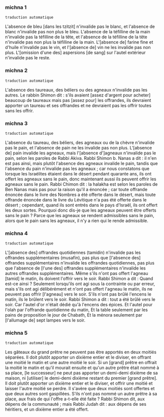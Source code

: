 
### michna 1

`traduction automatique`

L'absence de bleu [dans les tzitzit] n'invalide pas le blanc, et l'absence de blanc n'invalide pas non plus le bleu. L'absence de la téfilline de la main n'invalide pas la téfilline de la tête, et l'absence de la téfilline de la tête n'invalide pas non plus la téfilline de la main. L'[absence de] farine fine et d'huile n'invalide pas le vin, et l'[absence de] vin ne les invalide pas non plus. L'[omission d'une des] aspersions [de sang] sur l'autel extérieur n'invalide pas le reste.

### michna 2

`traduction automatique`

L'absence des taureaux, des béliers ou des agneaux n'invalide pas les autres. Le rabbin Shimon dit : s'ils avaient [assez d'argent pour acheter] beaucoup de taureaux mais pas [assez pour] les offrandes, ils devraient apporter un taureau et ses offrandes et ne devraient pas les offrir toutes sans les offrir.

### michna 3

`traduction automatique`

L'absence du taureau, des béliers, des agneaux ou de la chèvre n'invalide pas le pain, et l'absence de pain ne les invalide pas non plus. L'[absence de] pain invalide les agneaux, mais l'[absence d']agneaux n'invalide pas le pain, selon les paroles de Rabbi Akiva. Rabbi Shimon b. Nanas a dit : il n'en est pas ainsi, mais plutôt l'absence des agneaux invalide le pain, tandis que l'absence du pain n'invalide pas les agneaux ; car nous constatons que lorsque les Israélites étaient dans le désert pendant quarante ans, ils ont offert les agneaux sans le pain, donc maintenant aussi ils peuvent offrir les agneaux sans le pain. Rabbi Chimon dit : la halakha est selon les paroles de Ben Nanas mais pas pour la raison qu'il a énoncée ; car toute offrande énoncée dans le livre des Nombres a été offerte dans le désert, mais toute offrande énoncée dans le livre du Lévitique n'a pas été offerte dans le désert ; cependant, quand ils sont entrés dans le pays d'Israël, ils ont offert les deux sortes. Pourquoi donc dis-je que les agneaux peuvent être offerts sans le pain ? Parce que les agneaux se rendent admissibles sans le pain, alors que le pain sans les agneaux, il n'y a rien qui le rende admissible.

### michna 4

`traduction automatique`

L'[absence des] offrandes quotidiennes (tamidin) n'invalide pas les offrandes supplémentaires (musafin), pas plus que [l'absence des] offrandes supplémentaires n'invalide les offrandes quotidiennes, pas plus que l'absence de [l'une des] offrandes supplémentaires n'invalide les autres offrandes supplémentaires. Même s'ils n'ont pas offert l'agneau [tamid] le matin, ils doivent l'offrir vers le soir. Rabbi Shimon a dit : Quand est-ce ainsi ? Seulement lorsqu'ils ont agi sous la contrainte ou par erreur, mais s'ils ont agi délibérément et n'ont pas offert l'agneau le matin, ils ne peuvent pas offrir [l'agneau] vers le soir. S'ils n'ont pas brûlé l'encens le matin, ils le brûlent vers le soir. Rabbi Shimon a dit : tout a été brûlé vers le soir. Car l'autel d'or n'était dédié qu'à l'encens des épices. Et l'autel pour l'olah par l'offrande quotidienne du matin, Et la table seulement par les pains de proposition le jour de Chabath, Et la ménora seulement par [l'allumage de] sept lampes vers le soir.

### michna 5

`traduction automatique`

Les gâteaux du grand prêtre ne peuvent pas être apportés en deux moitiés séparées. Il doit plutôt apporter un dixième entier et le diviser, en offrant une moitié le matin et une autre moitié le soir. Si un [grand] prêtre en offrait la moitié le matin et qu'il mourait ensuite et qu'un autre prêtre était nommé à sa place, [le successeur] ne peut pas apporter un demi-demi dixième de sa maison, ni [utiliser] le demi-demi dixième restant du premier [grand prêtre]. Il doit plutôt apporter un dixième entier et le diviser, et offrir une moitié et laisser l'autre moitié se perdre. Il s'avère que deux moitiés sont offertes et que deux autres sont gaspillées. S'ils n'ont pas nommé un autre prêtre à sa place, aux frais de qui l'offre a-t-elle été faite ? Rabbi Shimon dit, aux dépens de la communauté ; mais Rabbi Judah dit : aux dépens de ses héritiers, et un dixième entier a été offert.
